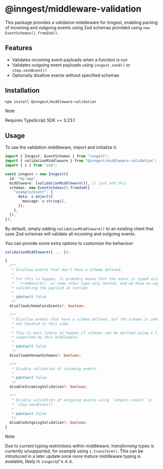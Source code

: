 # @inngest/middleware-validation

This package provides a validation middleware for Inngest, enabling parsing of
incoming and outgoing events using Zod schemas provided using `new
EventSchemas().fromZod()`.

## Features

- Validates incoming event payloads when a function is run
- Validates outgoing event payloads using `inngest.send()` or `step.sendEvent()`
- Optionally disallow events without specified schemas

## Installation

```sh
npm install @inngest/middleware-validation
```

> [!NOTE]
> Requires TypeScript SDK >= 3.23.1

## Usage

To use the validation middleware, import and initialize it.

```ts
import { Inngest, EventSchemas } from "inngest";
import { validationMiddleware } from "@inngest/middleware-validation";
import { z } from "zod";

const inngest = new Inngest({
  id: "my-app",
  middleware: [validationMiddleware()], // just add this
  schemas: new EventSchemas().fromZod({
    "example/event": {
      data: z.object({
        message: z.string(),
      }),
    },
  }),
});
```

By default, simply adding `validationMiddleware()` to an existing client that uses Zod schemas will validate all incoming and outgoing events.

You can provide some extra options to customize the behaviour:

```ts
validationMiddleware({ ... });

{
  /**
   * Disallow events that don't have a schema defined.
   *
   * For this to happen, it probably means that the event is typed using
   * `.fromRecord()` or some other type-only method, and we have no way of
   * validating the payload at runtime.
   *
   * @default false
   */
  disallowSchemalessEvents?: boolean;

  /**
   * Disallow events that have a schema defined, but the schema is unknown and
   * not handled in this code.
   *
   * This is most likely to happen if schemas can be defined using a library not yet
   * supported by this middleware.
   *
   * @default false
   */
  disallowUnknownSchemas?: boolean;

  /**
   * Disable validation of incoming events.
   *
   * @default false
   */
  disableIncomingValidation?: boolean;

  /**
   * Disable validation of outgoing events using `inngest.send()` or
   * `step.sendEvent()`.
   *
   * @default false
   */
  disableOutgoingValidation?: boolean;
}
```

> [!NOTE]
> Due to current typing restrictions within middleware, _transforming_
> types is currently unsupported, for example using `z.transform()`. This can be
> introduced in a later update once more mature middleware typing is available,
> likely in `inngest@^4.0.0`.
